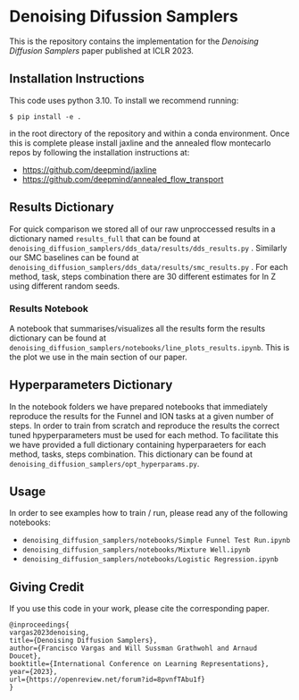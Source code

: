 # Denoising Difussion Samplers

This is the repository contains the implementation for the *Denoising Diffusion Samplers* paper published at ICLR 2023. 

## Installation Instructions

This code uses python 3.10. To install we recommend running:

```
$ pip install -e .
```

in the root directory of the repository and within a conda environment. Once this is complete please install jaxline and the annealed flow montecarlo repos by following the installation instructions at:

* https://github.com/deepmind/jaxline
* https://github.com/deepmind/annealed_flow_transport

## Results Dictionary

For quick comparison we stored all of our raw unproccessed results in a dictionary named `results_full` that can be found at `denoising_diffusion_samplers/dds_data/results/dds_results.py` . Similarly our SMC baselines can be found at `denoising_diffusion_samplers/dds_data/results/smc_results.py` . For each method, task, steps combination there are 30 different estimates for ln Z using different random seeds.

### Results Notebook

A notebook that summarises/visualizes all the results form the results dictionary can be found at `denoising_diffusion_samplers/notebooks/line_plots_results.ipynb`. This is the plot we use in the main section of our paper.


## Hyperparameters Dictionary

In the notebook folders we have prepared notebooks that immediately reproduce the results for the Funnel and ION tasks at a given number of steps. In order to train from scratch and reproduce the results the correct tuned hpyperparameters must be used for each method. To facilitate this we have provided a full dictionary containing hyperparaeters for each method, tasks, steps combination. This dictionary can be found at `denoising_diffusion_samplers/opt_hyperparams.py`. 

## Usage

In order to see examples how to train / run, please read any of the following notebooks:


* `denoising_diffusion_samplers/notebooks/Simple Funnel Test Run.ipynb`
* `denoising_diffusion_samplers/notebooks/Mixture Well.ipynb`
* `denoising_diffusion_samplers/notebooks/Logistic Regression.ipynb`


## Giving Credit


If you use this code in your work, please cite the corresponding paper. 

```
@inproceedings{
vargas2023denoising,
title={Denoising Diffusion Samplers},
author={Francisco Vargas and Will Sussman Grathwohl and Arnaud Doucet},
booktitle={International Conference on Learning Representations},
year={2023},
url={https://openreview.net/forum?id=8pvnfTAbu1f}
}
```
